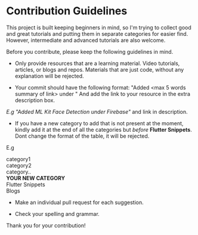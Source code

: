 # Contribution Guidelines

This project is built keeping beginners in mind, so I'm trying to collect good and great tutorials and putting them in separate categories for easier find. However, intermediate and advanced tutorials are also welcome. 

Before you contribute, please keep the following guidelines in mind. 

- Only provide resources that are a learning material. Video tutorials, articles, or blogs and repos. Materials that are just code, without any explanation will be rejected. 

- Your commit should have the following format: "Added <max 5 words summary of link> under <Category>" 
And add the link to your resource in the extra description box. 

*E.g "Added ML Kit Face Detection under Firebase"* and link in description.


- If you have a new category to add that is not present at the moment, kindly add it at the end of all the categories but *before* **Flutter Snippets**. Dont change the format of the table, it will be rejected. 

E.g

category1 <br>
category2 <br>
category.. <br>
**YOUR NEW CATEGORY** <br>
Flutter Snippets <br>
Blogs <br>

- Make an individual pull request for each suggestion.

- Check your spelling and grammar.

Thank you for your contribution!

